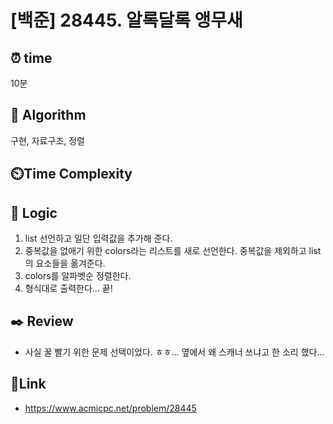 # [백준] 28445. 알록달록 앵무새 
 
## ⏰  **time**
10분 

## :pushpin: **Algorithm**
구현, 자료구조, 정렬 

## ⏲️**Time Complexity**


## :round_pushpin: **Logic**
1. list 선언하고 일단 입력값을 추가해 준다.
2. 중복값을 없애기 위한 colors라는 리스트를 새로 선언한다. 중복값을 제외하고 list의 요소들을 옮겨준다.
3. colors를 알파벳순 정렬한다.
4. 형식대로 출력한다... 끝! 


## :black_nib: **Review**
- 사실 꿀 빨기 위한 문제 선택이었다. ㅎㅎ... 옆에서 왜 스캐너 쓰냐고 한 소리 했다... 

## 📡**Link**
- https://www.acmicpc.net/problem/28445

